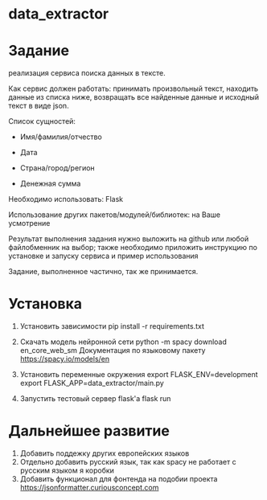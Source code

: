 # data_extractor

Задание
===
реализация сервиса поиска данных в тексте. 

Как сервис должен работать: принимать произвольный текст, находить данные из списка ниже, возвращать все найденные данные и исходный текст в виде json.

Список сущностей:

- Имя/фамилия/отчество

- Дата

- Страна/город/регион

- Денежная сумма

Необходимо использовать: Flask

Использование других пакетов/модулей/библиотек: на Ваше усмотрение

Результат выполнения задания нужно выложить на github или любой файлобменник на выбор; 
также необходимо приложить инструкцию по установке и запуску сервиса и пример использования

Задание, выполненное частично, так же принимается.


Установка
===
1. Установить зависимости
pip install -r requirements.txt

2. Скачать модель нейронной сети
python -m spacy download en_core_web_sm
Документация по языковому пакету https://spacy.io/models/en

3. Установить переменные окружения
export FLASK_ENV=development
export FLASK_APP=data_extractor/main.py

4. Запустить тестовый сервер flask'а
flask run


Дальнейшее развитие
===
1. Добавить поддежку других европейских языков
2. Отдельно добавить русский язык, так как spacy не работает с русским языком я коробки
3. Добавить функционал для фонтенда на подобии проекта https://jsonformatter.curiousconcept.com
